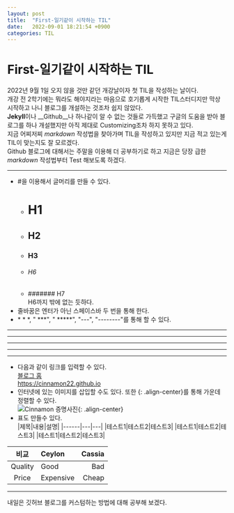 ```yaml
---
layout: post
title:  "First-일기같이 시작하는 TIL"
date:   2022-09-01 18:21:54 +0900
categories: TIL
---
```

# First-일기같이 시작하는 TIL
2022년 9월 1일 오지 않을 것만 같던 개강날이자 첫 TIL을 작성하는 날이다.  
개강 전 2학기에는 뭐라도 해야지라는 마음으로 호기롭게 시작한 TIL스터디지만 막상 시작하고 나니 블로그를 개설하는 것조차 쉽지 않았다.  
**Jekyll**이나 __Github__나 하나같이 알 수 없는 것들로 가득했고 구글의 도움을 받아 블로그를 하나 개설했지만 아직 제대로 Customizing조차 하지 못하고 있다.  
지금 어찌저찌 _markdown_ 작성법을 찾아가며 TIL을 작성하고 있지만 지금 적고 있는게 TIL이 맞는지도 잘 모르겠다.  
Github 블로그에 대해서는 주말을 이용해 더 공부하기로 하고 지금은 당장 급한 _markdown_ 작성법부터 Test 해보도록 하겠다.  
- - -
* #을 이용해서 글머리를 만들 수 있다.  
  * # H1  
  * ## H2  
  * ### H3  
  * ###### H6  
  * ####### H7  
  H6까지 밖에 없는 듯하다.
* 줄바꿈은 엔터가 아닌 스페이스바 두 번을 통해 한다.  
* &#42; &#42;	&#42;, "	&#42;&#42;&#42;", "	&#42;&#42;&#42;&#42;&#42;", "&#45;&#45;&#45;", "&#45;&#45;&#45;&#45;&#45;&#45;&#45;&#45;"를 통해 할 수 있다.  
- - -
-----------------------
  
***
*****
* * *
  
* 다음과 같이 링크를 입력할 수 있다.  
[블로그 홈](https://cinnamon22.github.io)  
<https://cinnamon22.github.io>  
* 인터넷에 있는 이미지를 삽입할 수도 있다. 또한 {: .align-center}를 통해 가운데 정렬할 수 있다.  
![](https://images.pexels.com/photos/301669/pexels-photo-301669.jpeg?auto=compress&cs=tinysrgb&w=600 "Cinnamon 증명사진"){: .align-center}  
* 표도 만들수 있다.  
|제목|내용|설명|
|------|---|---|
|테스트1|테스트2|테스트3|
|테스트1|테스트2|테스트3|
|테스트1|테스트2|테스트3|
    

| 비교 | Ceylon | Cassia |
|:---:|:-------|------:|
| Quality | Good | Bad |
| Price | Expensive | Cheap |
* * *
  
  
내일은 깃허브 블로그를 커스텀하는 방법에 대해 공부해 보겠다.